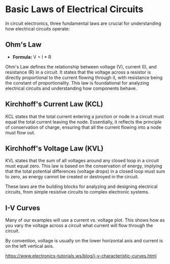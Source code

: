 # Basic Laws of Electrical Circuits

In circuit electronics, three fundamental laws are crucial for understanding how electrical circuits operate:

## Ohm's Law

-   **Formula:** V = I * R

Ohm's Law defines the relationship between voltage (V), current (I), and resistance (R) in a circuit. It states that the voltage across a resistor is directly proportional to the current flowing through it, with resistance being the constant of proportionality. This law is foundational for analyzing electrical circuits and understanding how components behave.

## Kirchhoff's Current Law (KCL)

KCL states that the total current entering a junction or node in a circuit must equal the total current leaving the node. Essentially, it reflects the principle of conservation of charge, ensuring that all the current flowing into a node must flow out.

## Kirchhoff's Voltage Law (KVL)

KVL states that the sum of all voltages around any closed loop in a circuit must equal zero. This law is based on the conservation of energy, implying that the total potential differences (voltage drops) in a closed loop must sum to zero, as energy cannot be created or destroyed in the circuit.

These laws are the building blocks for analyzing and designing electrical circuits, from simple resistive circuits to complex electronic systems.

## I-V Curves

Many of our examples will use a current vs. voltage plot.
This shows how as you vary the voltage across a circuit
what current will flow through the circuit.

By convention, voltage is usually on the lower horizontal axis and current is on the left vertical axis.



https://www.electronics-tutorials.ws/blog/i-v-characteristic-curves.html